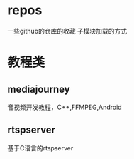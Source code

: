 # repos
一些github的仓库的收藏 子模块加载的方式

# 教程类

## mediajourney

音视频开发教程，C++,FFMPEG,Android

## rtspserver

基于C语言的rtspserver
